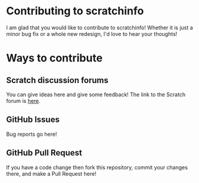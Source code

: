 # Contributing to scratchinfo

I am glad that you would like to contribute to scratchinfo! Whether it is just a minor bug fix or a whole new redesign, I'd love to hear your thoughts!

# Ways to contribute

## Scratch discussion forums

You can give ideas here and give some feedback! The link to the Scratch forum is [here](https://scratch.mit.edu/discuss/topic/549251/).

## GitHub Issues

Bug reports go here!

## GitHub Pull Request

If you have a code change then fork this repository, commit your changes there, and make a Pull Request here!
